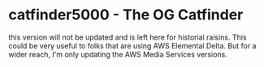 # catfinder5000 - The OG Catfinder

this version will not be updated and is left here for historial raisins. This could be very useful to folks that are using AWS Elemental Delta. But for a wider reach, I'm only updating the AWS Media Services versions.